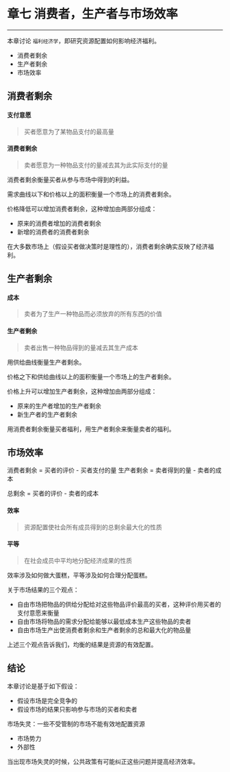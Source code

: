 # 章七 消费者，生产者与市场效率

---
本章讨论 `福利经济学`，即研究资源配置如何影响经济福利。

- 消费者剩余
- 生产者剩余
- 市场效率

## 消费者剩余
#### 支付意愿
> 买者愿意为了某物品支付的最高量

#### 消费者剩余
> 卖者愿意为一种物品支付的量减去其为此实际支付的量

消费者剩余衡量买者从参与市场中得到的利益。

需求曲线以下和价格以上的面积衡量一个市场上的消费者剩余。

价格降低可以增加消费者剩余，这种增加由两部分组成：
- 原来的消费者增加的消费者剩余
- 新增的消费者的消费者剩余

在大多数市场上（假设买者做决策时是理性的），消费者剩余确实反映了经济福利。

## 生产者剩余
#### 成本
> 卖者为了生产一种物品而必须放弃的所有东西的价值

#### 生产者剩余
> 卖者出售一种物品得到的量减去其生产成本

用供给曲线衡量生产者剩余。

价格之下和供给曲线以上的面积衡量一个市场上的生产者剩余。

价格上升可以增加生产者剩余，这种增加由两部分组成：
- 原来的生产者增加的生产者剩余
- 新生产者的生产者剩余

用消费者剩余衡量买者福利，用生产者剩余来衡量卖者的福利。

## 市场效率

消费者剩余 = 买者的评价 - 买者支付的量
生产者剩余 = 卖者得到的量 - 卖者的成本

总剩余 = 买者的评价 - 卖者的成本

#### 效率
> 资源配置使社会所有成员得到的总剩余最大化的性质

#### 平等
> 在社会成员中平均地分配经济成果的性质

效率涉及如何做大蛋糕，平等涉及如何合理分配蛋糕。

关于市场结果的三个观点：
- 自由市场把物品的供给分配给对这些物品评价最高的买者，这种评价用买者的支付意愿来衡量
- 自由市场将物品的需求分配给能够以最低成本生产这些物品的卖者
- 自由市场生产出使消费者剩余和生产者剩余的总和最大化的物品量

上述三个观点告诉我们，均衡的结果是资源的有效配置。

## 结论
本章讨论是基于如下假设：
- 假设市场是完全竞争的
- 假设市场的结果只影响参与市场的买者和卖者

市场失灵：一些不受管制的市场不能有效地配置资源
- 市场势力
- 外部性

当出现市场失灵的时候，公共政策有可能纠正这些问题并提高经济效率。

